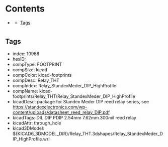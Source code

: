 



Contents
========

* [](#)
	* [Tags](#tags)

# 

## Tags

- index: 10968
- hexID: 
- oompType: FOOTPRINT
- oompSize: kicad
- oompColor: kicad-footprints
- oompDesc: Relay_THT
- oompIndex: Relay_StandexMeder_DIP_HighProfile
- oompName: kicad-footprints/Relay_THT/Relay_StandexMeder_DIP_HighProfile
- kicadDesc: package for Standex Meder DIP reed relay series, see https://standexelectronics.com/wp-content/uploads/datasheet_reed_relay_DIP.pdf
- kicadTags: DIL DIP PDIP 2.54mm 7.62mm 300mil reed relay
- kicadAttr: through_hole
- kicad3DModel: ${KICAD6_3DMODEL_DIR}/Relay_THT.3dshapes/Relay_StandexMeder_DIP_HighProfile.wrl
